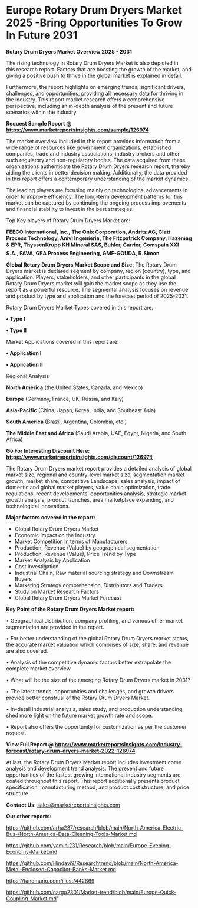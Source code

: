  # Europe Rotary Drum Dryers Market 2025 -Bring Opportunities To Grow In Future 2031

<Strong> Rotary Drum Dryers Market Overview 2025 - 2031</strong>

The rising technology in Rotary Drum Dryers Market is also depicted in this research report. Factors that are boosting the growth of the market, and giving a positive push to thrive in the global market is explained in detail.

Furthermore, the report highlights on emerging trends, significant drivers, challenges, and opportunities, providing all necessary data for thriving in the industry. This report market research offers a comprehensive perspective, including an in-depth analysis of the present and future scenarios within the industry.

<strong>Request Sample Report @ <a href=https://www.marketreportsinsights.com/sample/126974>https://www.marketreportsinsights.com/sample/126974</a></strong>

The market overview included in this report provides information from a wide range of resources like government organizations, established companies, trade and industry associations, industry brokers and other such regulatory and non-regulatory bodies. The data acquired from these organizations authenticate the Rotary Drum Dryers research report, thereby aiding the clients in better decision making. Additionally, the data provided in this report offers a contemporary understanding of the market dynamics.

The leading players are focusing mainly on technological advancements in order to improve efficiency. The long-term development patterns for this market can be captured by continuing the ongoing process improvements and financial stability to invest in the best strategies.

Top Key players of Rotary Drum Dryers Market are:

<strong>FEECO International, Inc., The Onix Corporation, Andritz AG, Glatt Process Technology, Anivi Ingenieria, The Fitzpatrick Company, Hazemag & EPR, ThyssenKrupp KH Mineral SAS, Buhler, Carrier, Comspain XXI S.A., FAVA, GEA Process Engineering, GMF-GOUDA, R.Simon</strong>

<strong><b>Global Rotary Drum Dryers Market Scope and Size:</b></strong>
The Rotary Drum Dryers market is declared segment by company, region (country), type, and application. Players, stakeholders, and other participants in the global Rotary Drum Dryers market will gain the market scope as they use the report as a powerful resource. The segmental analysis focuses on revenue and product by type and application and the forecast period of 2025-2031.

Rotary Drum Dryers Market Types covered in this report are:

<strong>• Type I

• Type II</strong>

Market Applications covered in this report are:

<strong>• Application I

• Application II</strong> 

Regional Analysis

<strong>North America</strong> (the United States, Canada, and Mexico)

<strong>Europe</strong> (Germany, France, UK, Russia, and Italy)

<strong>Asia-Pacific</strong> (China, Japan, Korea, India, and Southeast Asia)

<strong>South America</strong> (Brazil, Argentina, Colombia, etc.)

<strong>The Middle East and Africa</strong> (Saudi Arabia, UAE, Egypt, Nigeria, and South Africa)

<strong>Go For Interesting Discount Here: <a href=https://www.marketreportsinsights.com/discount/126974>https://www.marketreportsinsights.com/discount/126974</a></strong>

The Rotary Drum Dryers market report provides a detailed analysis of global market size, regional and country-level market size, segmentation market growth, market share, competitive Landscape, sales analysis, impact of domestic and global market players, value chain optimization, trade regulations, recent developments, opportunities analysis, strategic market growth analysis, product launches, area marketplace expanding, and technological innovations.

<strong><b>Major factors covered in the report:</b></strong>
<ul>
  <li>Global Rotary Drum Dryers Market </li>
  <li>Economic Impact on the Industry</li>
  <li>Market Competition in terms of Manufacturers</li>
  <li>Production, Revenue (Value) by geographical segmentation</li>
  <li>Production, Revenue (Value), Price Trend by Type</li>
  <li>Market Analysis by Application</li>
  <li>Cost Investigation</li>
  <li>Industrial Chain, Raw material sourcing strategy and Downstream Buyers</li>
  <li>Marketing Strategy comprehension, Distributors and Traders</li>
  <li>Study on Market Research Factors</li>
  <li>Global Rotary Drum Dryers Market Forecast</li>
</ul>

<strong><b>Key Point of the Rotary Drum Dryers Market report:</b></strong>

• Geographical distribution, company profiling, and various other market segmentation are provided in the report.

• For better understanding of the global Rotary Drum Dryers market status, the accurate market valuation which comprises of size, share, and revenue are also covered.

• Analysis of the competitive dynamic factors better extrapolate the complete market overview

• What will be the size of the emerging Rotary Drum Dryers market in 2031?

• The latest trends, opportunities and challenges, and growth drivers provide better construal of the Rotary Drum Dryers Market.

• In-detail industrial analysis, sales study, and production understanding shed more light on the future market growth rate and scope.

• Report also offers the opportunity for customization as per the customer request.

<strong><b>View Full Report @ <a href=https://www.marketreportsinsights.com/industry-forecast/rotary-drum-dryers-market-2022-126974>https://www.marketreportsinsights.com/industry-forecast/rotary-drum-dryers-market-2022-126974</a></b></strong>


At last, the Rotary Drum Dryers Market report includes investment come analysis and development trend analysis. The present and future opportunities of the fastest growing international industry segments are coated throughout this report. This report additionally presents product specification, manufacturing method, and product cost structure, and price structure.

<strong>Contact Us:</strong>
sales@marketreportsinsights.com

<strong>Our other reports:</strong>

<a href=https://github.com/arha237/research/blob/main/North-America-Electric-Bus-/North-America-Data-Cleaning-Tools-Market.md>https://github.com/arha237/research/blob/main/North-America-Electric-Bus-/North-America-Data-Cleaning-Tools-Market.md</a>

<a href=https://github.com/yamini231/Research/blob/main/Europe-Evening-Economy-Market.md>https://github.com/yamini231/Research/blob/main/Europe-Evening-Economy-Market.md</a>

<a href=https://github.com/Hindavi9/Researchtrend/blob/main/North-America-Metal-Enclosed-Capacitor-Banks-Market.md>https://github.com/Hindavi9/Researchtrend/blob/main/North-America-Metal-Enclosed-Capacitor-Banks-Market.md</a>

<a href=https://tanomuno.com/illust/442869>https://tanomuno.com/illust/442869</a>

<a href=https://github.com/cargo2301/Market-trend/blob/main/Europe-Quick-Coupling-Market.md>https://github.com/cargo2301/Market-trend/blob/main/Europe-Quick-Coupling-Market.md</a>"
